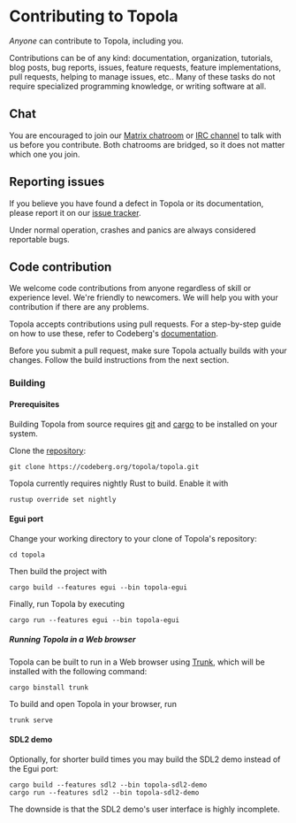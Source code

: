 # Contributing to Topola

*Anyone* can contribute to Topola, including you.

Contributions can be of any kind: documentation, organization,
tutorials, blog posts, bug reports, issues, feature requests, feature
implementations, pull requests, helping to manage issues, etc.. Many of
these tasks do not require specialized programming knowledge, or writing
software at all.

## Chat

You are encouraged to join our [Matrix
chatroom](https://matrix.to/#/%23topola:tchncs.de) or [IRC
channel](https://webchat.oftc.net/?channels=#topola) to talk with us
before you contribute. Both chatrooms are bridged, so it does not matter
which one you join.

## Reporting issues

If you believe you have found a defect in Topola or its documentation,
please report it on our [issue
tracker](https://codeberg.org/topola/topola/issues).

Under normal operation, crashes and panics are always considered
reportable bugs.

## Code contribution

We welcome code contributions from anyone regardless of skill or
experience level. We're friendly to newcomers. We will help you with
your contribution if there are any problems.

Topola accepts contributions using pull requests. For a step-by-step
guide on how to use these, refer to Codeberg's
[documentation](https://docs.codeberg.org/collaborating/pull-requests-and-git-flow/).

Before you submit a pull request, make sure Topola actually builds with
your changes. Follow the build instructions from the next section.

### Building

#### Prerequisites

Building Topola from source requires
[git](https://git-scm.com/book/en/v2/Getting-Started-Installing-Git) and
[cargo](https://doc.rust-lang.org/cargo/getting-started/installation.html)
to be installed on your system.

Clone the [repository](https://codeberg.org/topola/topola):

    git clone https://codeberg.org/topola/topola.git

Topola currently requires nightly Rust to build. Enable it with

    rustup override set nightly

#### Egui port

Change your working directory to your clone of Topola's repository:

    cd topola

Then build the project with

    cargo build --features egui --bin topola-egui	

Finally, run Topola by executing

    cargo run --features egui --bin topola-egui

##### Running Topola in a Web browser

Topola can be built to run in a Web browser using
[Trunk](https://trunkrs.dev/), which will be installed with the
following command:

    cargo binstall trunk

To build and open Topola in your browser, run

    trunk serve

#### SDL2 demo

Optionally, for shorter build times you may build the SDL2 demo instead
of the Egui port:

    cargo build --features sdl2 --bin topola-sdl2-demo	
    cargo run --features sdl2 --bin topola-sdl2-demo

The downside is that the SDL2 demo's user interface is highly incomplete.
